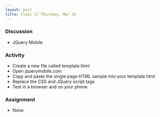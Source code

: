 ```yaml
---
layout: post
title: Class 17 Thursday, Mar 15
---
```


### Discussion

* JQuery Mobile

### Activity

* Create a new file called template.html
* Open jquerymobile.com
* Copy and paste the single page HTML sample into your template.html
* Replace the CSS and JQuery script tags
* Test in a browser and on your phone

### Assignment

* None
